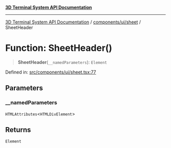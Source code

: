 [**3D Terminal System API Documentation**](../../../../README.md)

***

[3D Terminal System API Documentation](../../../../README.md) / [components/ui/sheet](../README.md) / SheetHeader

# Function: SheetHeader()

> **SheetHeader**(`__namedParameters`): `Element`

Defined in: [src/components/ui/sheet.tsx:77](https://github.com/Dicommunitas/ThreeJS_Terminal_3D/blob/c0b82ba8679b8f85845255448514bad599eca08d/src/components/ui/sheet.tsx#L77)

## Parameters

### \_\_namedParameters

`HTMLAttributes`\<`HTMLDivElement`\>

## Returns

`Element`

